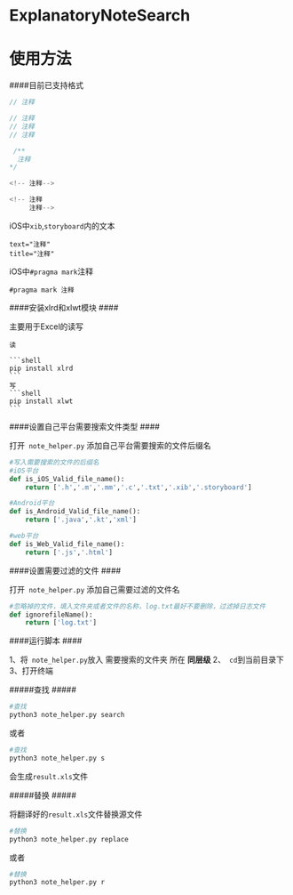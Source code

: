 # ExplanatoryNoteSearch
# 使用方法

####目前已支持格式

```objective-c
// 注释
```
```objective-c
// 注释
// 注释
// 注释
```

```objective-c
 /**
  注释
*/ 
```
```javascript
<!-- 注释-->
```
```javascript
<!-- 注释
     注释-->
```
iOS中```xib```,```storyboard```内的文本
```
text="注释"
title="注释"
```
iOS中```#pragma mark```注释
```
#pragma mark 注释
```

####安装xlrd和xlwt模块 ####

主要用于Excel的读写

	读 
	
	```shell
	pip install xlrd
	```
	写 
	```shell
	pip install xlwt
	```

####设置自己平台需要搜索文件类型  ####

打开` note_helper.py` 添加自己平台需要搜索的文件后缀名

```python
#写入需要搜索的文件的后缀名
#iOS平台
def is_iOS_Valid_file_name():
    return ['.h','.m','.mm','.c','.txt','.xib','.storyboard']

#Android平台
def is_Android_Valid_file_name():
    return ['.java','.kt','xml']

#web平台
def is_Web_Valid_file_name():
    return ['.js','.html']
```

####设置需要过滤的文件 ####

打开` note_helper.py` 添加自己需要过滤的文件名

```python
#忽略掉的文件，填入文件夹或者文件的名称，log.txt最好不要删除，过滤掉日志文件
def ignorefileName():
    return ['log.txt']
```

####运行脚本  ####

1、将` note_helper.py`放入 需要搜索的文件夹 所在 **同层级**
2、` cd`到当前目录下
3、打开终端

#####查找  #####

```python
#查找
python3 note_helper.py search 
```
或者

```python
#查找
python3 note_helper.py s  
```

会生成```result.xls```文件

#####替换  #####

将翻译好的```result.xls```文件替换源文件
```python
#替换
python3 note_helper.py replace
```
或者
```python
#替换
python3 note_helper.py r
```



